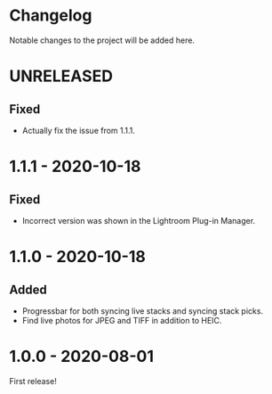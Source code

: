 Changelog
=========

Notable changes to the project will be added here.

# UNRELEASED

## Fixed
- Actually fix the issue from 1.1.1.


# 1.1.1 - 2020-10-18

## Fixed
- Incorrect version was shown in the Lightroom Plug-in Manager.


# 1.1.0 - 2020-10-18

## Added
- Progressbar for both syncing live stacks and syncing stack picks.
- Find live photos for JPEG and TIFF in addition to HEIC.


# 1.0.0 - 2020-08-01

First release!
